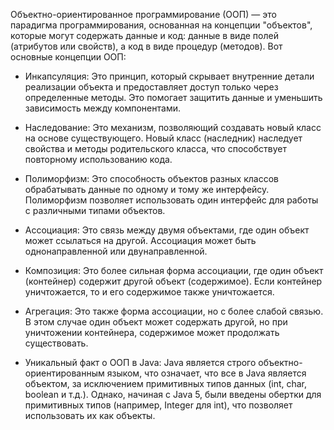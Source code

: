 Объектно-ориентированное программирование (ООП) — это парадигма программирования, основанная на концепции "объектов", которые могут содержать данные и код: данные в виде полей (атрибутов или свойств), а код в виде процедур (методов). Вот основные концепции ООП:

- Инкапсуляция: Это принцип, который скрывает внутренние детали реализации объекта и предоставляет доступ только через определенные методы. Это помогает защитить данные и уменьшить зависимость между компонентами.

- Наследование: Это механизм, позволяющий создавать новый класс на основе существующего. Новый класс (наследник) наследует свойства и методы родительского класса, что способствует повторному использованию кода.

- Полиморфизм: Это способность объектов разных классов обрабатывать данные по одному и тому же интерфейсу. Полиморфизм позволяет использовать один интерфейс для работы с различными типами объектов.

- Ассоциация: Это связь между двумя объектами, где один объект может ссылаться на другой. Ассоциация может быть однонаправленной или двунаправленной.

- Композиция: Это более сильная форма ассоциации, где один объект (контейнер) содержит другой объект (содержимое). Если контейнер уничтожается, то и его содержимое также уничтожается.

- Агрегация: Это также форма ассоциации, но с более слабой связью. В этом случае один объект может содержать другой, но при уничтожении контейнера, содержимое может продолжать существовать.

- Уникальный факт о ООП в Java: Java является строго объектно-ориентированным языком, что означает, что все в Java является объектом, за исключением примитивных типов данных (int, char, boolean и т.д.). Однако, начиная с Java 5, были введены обертки для примитивных типов (например, Integer для int), что позволяет использовать их как объекты.